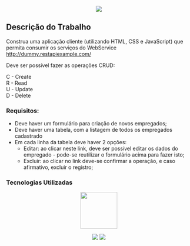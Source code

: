<p align="center">
  <img src="https://seeklogo.com/images/F/FURB-logo-051554756A-seeklogo.com.png">
</p>

## Descrição do Trabalho

Construa uma aplicação cliente (utilizando HTML, CSS e JavaScript) que permita consumir os serviços do WebService http://dummy.restapiexample.com/

Deve ser possível fazer as operações CRUD:

C - Create <br>
R - Read <br>
U - Update <br>
D - Delete <br>

### Requisitos:

<ul>
  <li> Deve haver um formulário para criação de novos empregados; </li>
  <li> Deve haver uma tabela, com a listagem de todos os empregados cadastrado </li>
  <li> Em cada linha da tabela deve haver 2 opções: 
  <ul>
    <li> Editar: ao clicar neste link, deve ser possível editar os dados do empregado - pode-se reutilizar o formulário acima para fazer isto; </li>
    <li> Excluir: ao clicar no link deve-se confirmar a operação, e caso afirmativo, excluir o registro; </li>
  
  </ul>
  </li>
</ul>
  
### Tecnologias Utilizadas

<p align="center">
  <img height="100px" widht="100px" src="https://clipart.info/images/ccovers/1499794874html5-js-css3-logo-png.png">
</p>

<p align="center">
  <a href="https://github.com/ThRnk" ><img src="https://img.shields.io/badge/github-ThRnk-24292e"></a>
  <a href="https://github.com/Luis-kuhn" ><img src="https://img.shields.io/badge/github-Luis--kuhn-24292e"></a>
</p>
